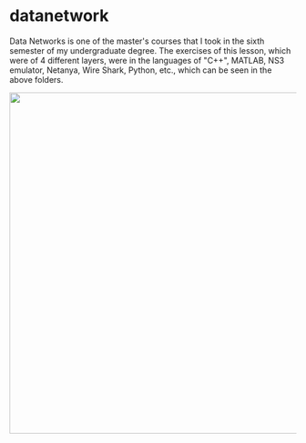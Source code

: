 # datanetwork

Data Networks is one of the master's courses that I took in the sixth semester of my undergraduate degree.
The exercises of this lesson, which were of 4 different layers, were in the languages of "C++", MATLAB, NS3 emulator, Netanya, Wire Shark, Python, etc., which can be seen in the above folders.
<p align="center">
<image align="center" src = "network-protocol-layers-diagram.jpg" width="600">
</p>
